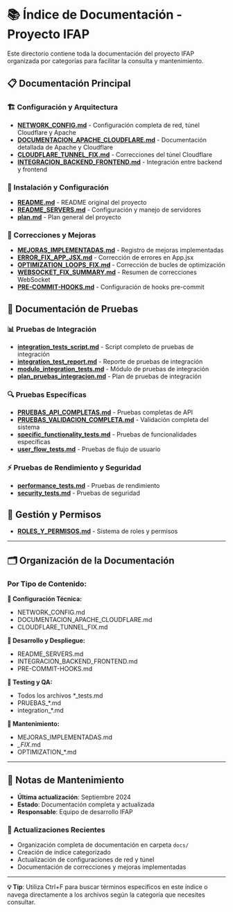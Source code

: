 # 📚 Índice de Documentación - Proyecto IFAP

Este directorio contiene toda la documentación del proyecto IFAP organizada por categorías para facilitar la consulta y mantenimiento.

## 📋 Documentación Principal

### 🏗️ Configuración y Arquitectura
- **[NETWORK_CONFIG.md](./NETWORK_CONFIG.md)** - Configuración completa de red, túnel Cloudflare y Apache
- **[DOCUMENTACION_APACHE_CLOUDFLARE.md](./DOCUMENTACION_APACHE_CLOUDFLARE.md)** - Documentación detallada de Apache y Cloudflare
- **[CLOUDFLARE_TUNNEL_FIX.md](./CLOUDFLARE_TUNNEL_FIX.md)** - Correcciones del túnel Cloudflare
- **[INTEGRACION_BACKEND_FRONTEND.md](./INTEGRACION_BACKEND_FRONTEND.md)** - Integración entre backend y frontend

### 🚀 Instalación y Configuración
- **[README.md](./README.md)** - README original del proyecto
- **[README_SERVERS.md](./README_SERVERS.md)** - Configuración y manejo de servidores
- **[plan.md](./plan.md)** - Plan general del proyecto

### 🔧 Correcciones y Mejoras
- **[MEJORAS_IMPLEMENTADAS.md](./MEJORAS_IMPLEMENTADAS.md)** - Registro de mejoras implementadas
- **[ERROR_FIX_APP_JSX.md](./ERROR_FIX_APP_JSX.md)** - Corrección de errores en App.jsx
- **[OPTIMIZATION_LOOPS_FIX.md](./OPTIMIZATION_LOOPS_FIX.md)** - Corrección de bucles de optimización
- **[WEBSOCKET_FIX_SUMMARY.md](./WEBSOCKET_FIX_SUMMARY.md)** - Resumen de correcciones WebSocket
- **[PRE-COMMIT-HOOKS.md](./PRE-COMMIT-HOOKS.md)** - Configuración de hooks pre-commit

## 🧪 Documentación de Pruebas

### 📊 Pruebas de Integración
- **[integration_tests_script.md](./integration_tests_script.md)** - Script completo de pruebas de integración
- **[integration_test_report.md](./integration_test_report.md)** - Reporte de pruebas de integración
- **[modulo_integration_tests.md](./modulo_integration_tests.md)** - Módulo de pruebas de integración
- **[plan_pruebas_integracion.md](./plan_pruebas_integracion.md)** - Plan de pruebas de integración

### 🔍 Pruebas Específicas
- **[PRUEBAS_API_COMPLETAS.md](./PRUEBAS_API_COMPLETAS.md)** - Pruebas completas de API
- **[PRUEBAS_VALIDACION_COMPLETA.md](./PRUEBAS_VALIDACION_COMPLETA.md)** - Validación completa del sistema
- **[specific_functionality_tests.md](./specific_functionality_tests.md)** - Pruebas de funcionalidades específicas
- **[user_flow_tests.md](./user_flow_tests.md)** - Pruebas de flujo de usuario

### ⚡ Pruebas de Rendimiento y Seguridad
- **[performance_tests.md](./performance_tests.md)** - Pruebas de rendimiento
- **[security_tests.md](./security_tests.md)** - Pruebas de seguridad

## 👥 Gestión y Permisos
- **[ROLES_Y_PERMISOS.md](./ROLES_Y_PERMISOS.md)** - Sistema de roles y permisos

---

## 🗂️ Organización de la Documentación

### Por Tipo de Contenido:

**🔧 Configuración Técnica:**
- NETWORK_CONFIG.md
- DOCUMENTACION_APACHE_CLOUDFLARE.md
- CLOUDFLARE_TUNNEL_FIX.md

**🚀 Desarrollo y Despliegue:**
- README_SERVERS.md
- INTEGRACION_BACKEND_FRONTEND.md
- PRE-COMMIT-HOOKS.md

**🧪 Testing y QA:**
- Todos los archivos *_tests.md
- PRUEBAS_*.md
- integration_*.md

**🔨 Mantenimiento:**
- MEJORAS_IMPLEMENTADAS.md
- *_FIX*.md
- OPTIMIZATION_*.md

---

## 📝 Notas de Mantenimiento

- **Última actualización**: Septiembre 2024
- **Estado**: Documentación completa y actualizada
- **Responsable**: Equipo de desarrollo IFAP

### 🔄 Actualizaciones Recientes
- Organización completa de documentación en carpeta `docs/`
- Creación de índice categorizado
- Actualización de configuraciones de red y túnel
- Documentación de correcciones y mejoras implementadas

---

**💡 Tip**: Utiliza Ctrl+F para buscar términos específicos en este índice o navega directamente a los archivos según la categoría que necesites consultar.